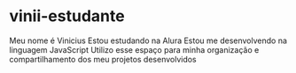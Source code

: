 # vinii-estudante
Meu nome é Vinicius
Estou estudando na Alura
Estou me desenvolvendo na linguagem JavaScript
Utilizo esse espaço para minha organização e compartilhamento dos meu projetos desenvolvidos
